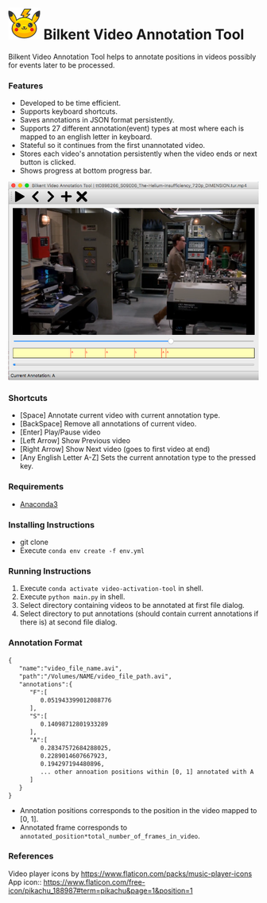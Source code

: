# ![App Icon](icons/pikachu.png) Bilkent Video Annotation Tool
Bilkent Video Annotation Tool helps to annotate positions in videos possibly for events later to be processed.

### Features
* Developed to be time efficient.
* Supports keyboard shortcuts.
* Saves annotations in JSON format persistently.
* Supports 27 different annotation(event) types at most where each is mapped to an english letter in keyboard.
* Stateful so it continues from the first unannotated video.
* Stores each video's annotation persistently when the video ends or next button is clicked.
* Shows progress at bottom progress bar.

![App Overview](app.png)

### Shortcuts
* [Space] Annotate current video with current annotation type.
* [BackSpace] Remove all annotations of current video.
* [Enter] Play/Pause video
* [Left Arrow] Show Previous video
* [Right Arrow] Show Next video (goes to first video at end)
* [Any English Letter A-Z] Sets the current annotation type to the pressed key.


### Requirements
* [Anaconda3](https://www.anaconda.com/distribution/#download-section)

### Installing Instructions
* git clone 
* Execute `conda env create -f env.yml`

### Running Instructions
1. Execute `conda activate video-activation-tool` in shell.
2. Execute `python main.py` in shell.
3. Select directory containing videos to be annotated at first file dialog.
4. Select directory to put annotations (should contain current annotations if there is) at second file dialog.

### Annotation Format
```
{
   "name":"video_file_name.avi",
   "path":"/Volumes/NAME/video_file_path.avi",
   "annotations":{
      "F":[
         0.051943399012088776
      ],
      "S":[
         0.14098712801933289
      ],
      "A":[
         0.28347572684288025,
         0.2289014607667923,
         0.194297194480896,
         ... other annoation positions within [0, 1] annotated with A
      ]
   }
}
```
* Annotation positions corresponds to the position in the video mapped to [0, 1].
* Annotated frame corresponds to `annotated_position*total_number_of_frames_in_video`.

### References
Video player icons by https://www.flaticon.com/packs/music-player-icons
App icon:: https://www.flaticon.com/free-icon/pikachu_188987#term=pikachu&page=1&position=1